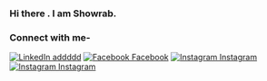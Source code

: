 ### Hi there . I am Showrab.


### Connect with me- 

[![LinkedIn addddd](https://img.shields.io/badge/%20-Connect-black?color=success&labelColor=212121&logo=linkedin&logoColor=ffffff)](https://www.linkedin.com/in/showrab-bin-habib-1063521b3/) 
[![Facebook Facebook](https://img.shields.io/badge/%20-Connect-black?color=success&labelColor=212121&logo=facebook&logoColor=ffffff)](https://www.facebook.com/showrab.habib/) 
[![Instagram Instagram](https://img.shields.io/badge/%20-Follow-black?color=success&labelColor=212121&logo=instagram&logoColor=ffffff)](https://www.instagram.com/Showrab_09/?fbclid=IwAR151ZuGp9g_P7ByF-z5mu-Ab34qi3e_HTINNJMRQHCQnJThtnwDkJ6wur4) 
[![Instagram Instagram](https://img.shields.io/badge/%20-Follow-black?color=success&labelColor=212121&logo=gmail&logoColor=ffffff)](mailto:showrabbinhabib@gmail.com) 


